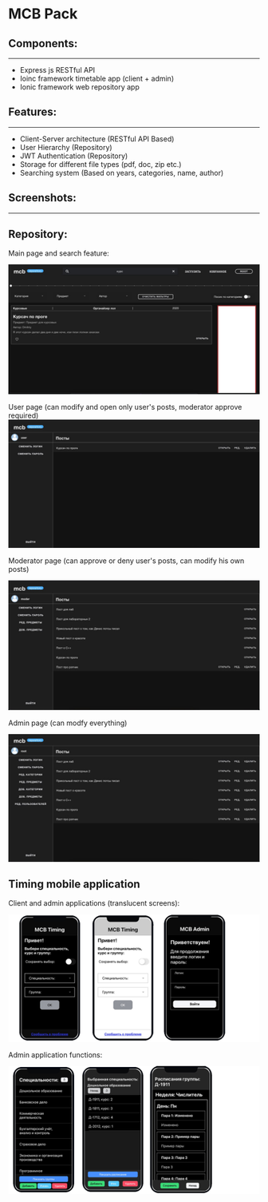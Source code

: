 # MCB Pack
## Components:
---------------
* Express js RESTful API
* Ioinc framework timetable app (client + admin)
* Ionic framework web repository app

## Features:
--------------
* Client-Server architecture (RESTful API Based)
* User Hierarchy (Repository)
* JWT Authentication (Repository)
* Storage for different file types (pdf, doc, zip etc.)
* Searching system (Based on years, categories, name, author)
  
## Screenshots:
--------------
## Repository:
Main page and search feature:

![main_page_image](./Media/main+search.jpg)

User page (can modify and open only user's posts, moderator approve required)
![user_page_image](Media/user-page.jpg)

Moderator page (can approve or deny user's posts, can modify his own posts)

![moder_page_image](Media/moder-page.jpg)

Admin page (can modfy everything)

![admin_page_image](Media/admin-page.jpg)

## Timing mobile application
Client and admin applications (translucent screens):

![timing_auth](Media/mcb_timing-client+admin.jpg)

Admin application functions:

![timing_admin](Media/mcb_timing-admin-usage.jpg)